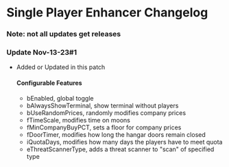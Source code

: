 # Single Player Enhancer Changelog
### Note: not all updates get releases

### Update Nov-13-23#1
*  Added or Updated in this patch
    #### Configurable Features
    *  bEnabled, global toggle
    *  bAlwaysShowTerminal, show terminal without players
    *  bUseRandomPrices, randomly modifies company prices
    *  fTimeScale, modifies time on moons
    *  fMinCompanyBuyPCT, sets a floor for company prices
    *  fDoorTimer, modifies how long the hangar doors remain closed
    *  iQuotaDays, modifies how many days the players have to meet quota
    *  eThreatScannerType, adds a threat scanner to "scan" of specified type